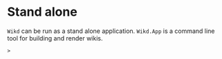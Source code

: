 ﻿[_metadata_:author]:- "daveying"
[_metadata_:author]:- "daveying"
[_metadata_:author]:- "daveying"
[_metadata_:author]:- "daveying"
# Stand alone

`Wikd` can be run as a stand alone application. 
`Wikd.App` is a command line tool for building and render wikis.

```shell
> 

```